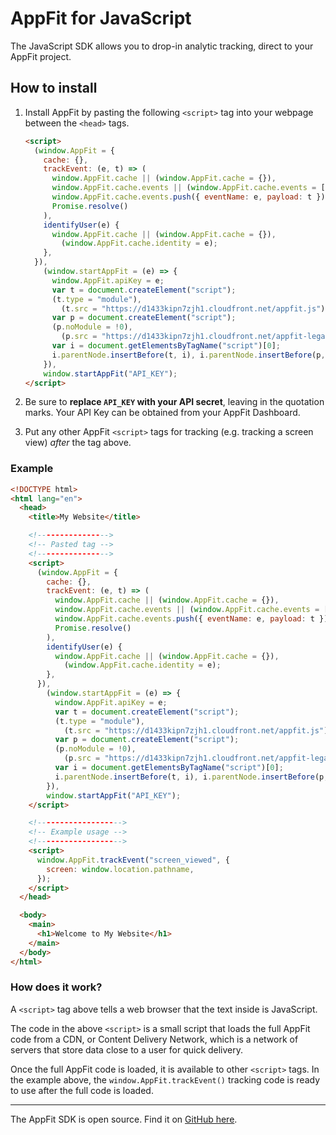 # AppFit for JavaScript

The JavaScript SDK allows you to drop-in analytic tracking, direct to your AppFit project.

## How to install

1. Install AppFit by pasting the following `<script>` tag into your webpage between the `<head>` tags.

   ```html
   <script>
     (window.AppFit = {
       cache: {},
       trackEvent: (e, t) => (
         window.AppFit.cache || (window.AppFit.cache = {}),
         window.AppFit.cache.events || (window.AppFit.cache.events = []),
         window.AppFit.cache.events.push({ eventName: e, payload: t }),
         Promise.resolve()
       ),
       identifyUser(e) {
         window.AppFit.cache || (window.AppFit.cache = {}),
           (window.AppFit.cache.identity = e);
       },
     }),
       (window.startAppFit = (e) => {
         window.AppFit.apiKey = e;
         var t = document.createElement("script");
         (t.type = "module"),
           (t.src = "https://d1433kipn7zjh1.cloudfront.net/appfit.js");
         var p = document.createElement("script");
         (p.noModule = !0),
           (p.src = "https://d1433kipn7zjh1.cloudfront.net/appfit-legacy.js");
         var i = document.getElementsByTagName("script")[0];
         i.parentNode.insertBefore(t, i), i.parentNode.insertBefore(p, i);
       }),
       window.startAppFit("API_KEY");
   </script>
   ```

2. Be sure to **replace `API_KEY` with your API secret**, leaving in the quotation marks. Your API Key can be obtained from your AppFit Dashboard.

3. Put any other AppFit `<script>` tags for tracking (e.g. tracking a screen view) _after_ the tag above.

### Example

```html
<!DOCTYPE html>
<html lang="en">
  <head>
    <title>My Website</title>

    <!---------------->
    <!-- Pasted tag -->
    <!---------------->
    <script>
      (window.AppFit = {
        cache: {},
        trackEvent: (e, t) => (
          window.AppFit.cache || (window.AppFit.cache = {}),
          window.AppFit.cache.events || (window.AppFit.cache.events = []),
          window.AppFit.cache.events.push({ eventName: e, payload: t }),
          Promise.resolve()
        ),
        identifyUser(e) {
          window.AppFit.cache || (window.AppFit.cache = {}),
            (window.AppFit.cache.identity = e);
        },
      }),
        (window.startAppFit = (e) => {
          window.AppFit.apiKey = e;
          var t = document.createElement("script");
          (t.type = "module"),
            (t.src = "https://d1433kipn7zjh1.cloudfront.net/appfit.js");
          var p = document.createElement("script");
          (p.noModule = !0),
            (p.src = "https://d1433kipn7zjh1.cloudfront.net/appfit-legacy.js");
          var i = document.getElementsByTagName("script")[0];
          i.parentNode.insertBefore(t, i), i.parentNode.insertBefore(p, i);
        }),
        window.startAppFit("API_KEY");
    </script>

    <!------------------->
    <!-- Example usage -->
    <!------------------->
    <script>
      window.AppFit.trackEvent("screen_viewed", {
        screen: window.location.pathname,
      });
    </script>
  </head>

  <body>
    <main>
      <h1>Welcome to My Website</h1>
    </main>
  </body>
</html>
```

### How does it work?

A `<script>` tag above tells a web browser that the text inside is JavaScript.

The code in the above `<script>` is a small script that loads the full AppFit code from a CDN, or Content Delivery Network, which is a network of servers that store data close to a user for quick delivery.

Once the full AppFit code is loaded, it is available to other `<script>` tags. In the example above, the `window.AppFit.trackEvent()` tracking code is ready to use after the full code is loaded.

---

The AppFit SDK is open source. Find it on [GitHub here](https://github.com/uptech/appfit-javascript-sdk).
